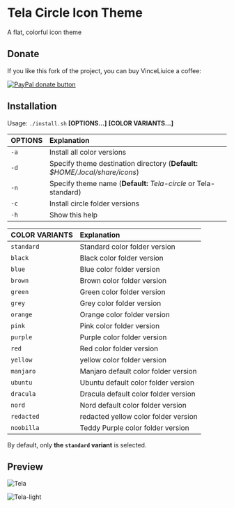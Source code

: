 # Tela Circle Icon Theme
A flat, colorful icon theme

## Donate

If you like this fork of the project, you can buy VinceLiuice a coffee:

<span class="paypal"><a href="https://www.paypal.me/vinceliuice" title="Donate to this project using Paypal"><img src="https://www.paypalobjects.com/webstatic/mktg/Logo/pp-logo-100px.png" alt="PayPal donate button" /></a></span>

## Installation

Usage:  `./install.sh`  **[OPTIONS...]** **[COLOR VARIANTS...]**

| OPTIONS     | Explanation                                                                   |
|:------------|:------------------------------------------------------------------------------|
| `-a`        | Install all color versions                                                    |
| `-d`        | Specify theme destination directory (**Default:** _$HOME/.local/share/icons_) |
| `-n`        | Specify theme name (**Default:** _Tela-circle_ or Tela-standard)              |
| `-c`        | Install circle folder versions                                                |
| `-h`        | Show this help                                                                |

| COLOR VARIANTS    | Explanation                           |
|:------------------|:--------------------------------------|
| `standard`        | Standard color folder version         |
| `black`           | Black color folder version            |
| `blue`            | Blue color folder version             |
| `brown`           | Brown color folder version            |
| `green`           | Green color folder version            |
| `grey`            | Grey color folder version             |
| `orange`          | Orange color folder version           |
| `pink`            | Pink color folder version             |
| `purple`          | Purple color folder version           |
| `red`             | Red color folder version              |
| `yellow`          | yellow color folder version           |
| `manjaro`         | Manjaro default color folder version  |
| `ubuntu`          | Ubuntu default color folder version   |
| `dracula`         | Dracula default color folder version  |
| `nord`            | Nord default color folder version     |
| `redacted`        | redacted yellow color folder version  |
| `noobilla`        | Teddy Purple color folder version     | 

By default, only **the `standard` variant** is selected.

## Preview

![Tela](preview.png)

![Tela-light](preview-light.png)
